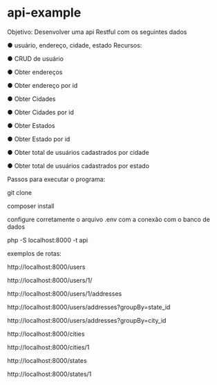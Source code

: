 # api-example

Objetivo: Desenvolver uma api Restful com os seguintes dados

● usuário, endereço, cidade, estado Recursos:

● CRUD de usuário

● Obter endereços

● Obter endereço por id

● Obter Cidades

● Obter Cidades por id

● Obter Estados

● Obter Estado por id

● Obter total de usuários cadastrados por cidade

● Obter total de usuários cadastrados por estado

Passos para executar o programa:

git clone

composer install

configure corretamente o arquivo .env com a conexão com o banco de dados

php -S localhost:8000 -t api

exemplos de rotas:

http://localhost:8000/users

http://localhost:8000/users/1/

http://localhost:8000/users/1/addresses

http://localhost:8000/users/addresses?groupBy=state_id

http://localhost:8000/users/addresses?groupBy=city_id

http://localhost:8000/cities

http://localhost:8000/cities/1

http://localhost:8000/states

http://localhost:8000/states/1